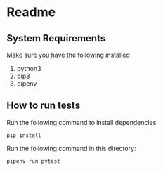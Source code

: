 # Readme

## System Requirements

Make sure you have the following installed

1. python3
1. pip3
1. pipenv

## How to run tests

Run the following command to install dependencies

    pip install

Run the following command in this directory:

    pipenv run pytest
